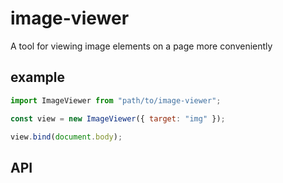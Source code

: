 # image-viewer

A tool for viewing image elements on a page more conveniently

## example

```js
import ImageViewer from "path/to/image-viewer";

const view = new ImageViewer({ target: "img" });

view.bind(document.body);
```

## API

